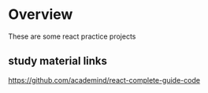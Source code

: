 # Overview

These are some react practice projects

## study material links

https://github.com/academind/react-complete-guide-code
